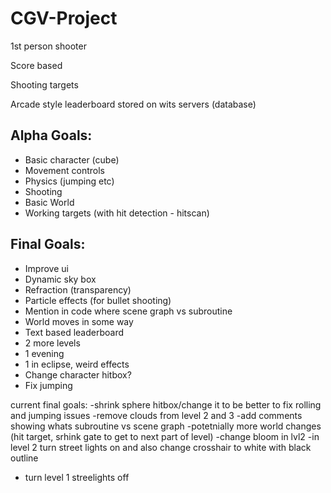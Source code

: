 # CGV-Project
1st person shooter

Score based

Shooting targets

Arcade style leaderboard stored on wits servers (database)

## Alpha Goals:
- Basic character (cube)
- Movement controls
- Physics (jumping etc)
- Shooting
- Basic World
- Working targets (with hit detection - hitscan)


## Final Goals:
- Improve ui
- Dynamic sky box
- Refraction (transparency)
- Particle effects (for bullet shooting)
- Mention in code where scene graph vs subroutine
- World moves in some way
- Text based leaderboard
- 2 more levels
- 1 evening
- 1 in eclipse, weird effects
- Change character hitbox?
- Fix jumping


current final goals:
-shrink sphere hitbox/change it to be better to fix rolling and jumping issues
-remove clouds from level 2 and 3
-add comments showing whats subroutine vs scene graph
-potetnially more world changes (hit target, srhink gate to get to next part of level)
-change bloom in lvl2
-in level 2 turn street lights on and also change crosshair to white with black outline
- turn level 1 streelights off

